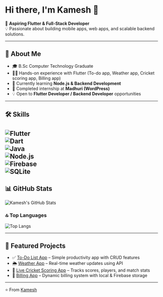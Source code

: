 # Hi there, I'm Kamesh 👋  

🎯 **Aspiring Flutter & Full-Stack Developer**  
💡 Passionate about building mobile apps, web apps, and scalable backend solutions.  

---

## 🚀 About Me  
- 🎓 B.Sc Computer Technology Graduate  
- 🧑‍💻 Hands-on experience with Flutter (To-do app, Weather app, Cricket scoring app, Billing app)  
- 🌱 Currently learning **Node.js & Backend Development**  
- 💼 Completed internship at **Madhuri (WordPress)**  
- 💡 Open to **Flutter Developer / Backend Developer** opportunities  

---

## 🛠️ Skills  
![Flutter](https://img.shields.io/badge/Flutter-02569B?style=for-the-badge&logo=flutter&logoColor=white)  
![Dart](https://img.shields.io/badge/Dart-0175C2?style=for-the-badge&logo=dart&logoColor=white)  
![Java](https://img.shields.io/badge/Java-007396?style=for-the-badge&logo=java&logoColor=white)  
![Node.js](https://img.shields.io/badge/Node.js-339933?style=for-the-badge&logo=node.js&logoColor=white)  
![Firebase](https://img.shields.io/badge/Firebase-FFCA28?style=for-the-badge&logo=firebase&logoColor=black)  
![SQLite](https://img.shields.io/badge/SQLite-07405E?style=for-the-badge&logo=sqlite&logoColor=white)  
---

## 📊 GitHub Stats  
![Kamesh's GitHub Stats](https://github-readme-stats.vercel.app/api?username=Kamesh-m&show_icons=true&theme=radical)  

### 🔝 Top Languages  
![Top Langs](https://github-readme-stats.vercel.app/api/top-langs/?username=Kamesh-m&layout=compact&theme=radical)  

---

## 📂 Featured Projects  
- ✅ [To-Do List App](#) – Simple productivity app with CRUD features  
- 🌦️ [Weather App](#) – Real-time weather updates using API  
- 🏏 [Live Cricket Scoring App](#) – Tracks scores, players, and match stats  
- 🧾 [Billing App](#) – Dynamic billing system with local & Firebase storage  

---
⭐️ From [Kamesh](https://github.com/Kamesh-m)

